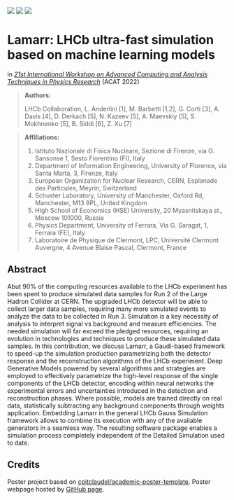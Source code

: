 [![](https://img.shields.io/badge/indico-event-c89e6c?style=flat&logoColor=white)](https://indico.cern.ch/event/1106990/)
[![](https://img.shields.io/badge/indico-contribution-087cfc?style=flat&logoColor=white)](https://indico.cern.ch/event/1106990/contributions/4991348/)
[![](https://img.shields.io/badge/PDF-poster-EC1C24?style=flat&logo=Adobe%20Acrobat%20Reader&logoColor=white)](https://github.com/mbarbetti/poster-acat2022-lamarr/blob/main/docs/poster.pdf)
<!--
[![](https://img.shields.io/badge/PoS-(CompTools2021)034-78a434?style=flat&logoColor=white)](https://pos.sissa.it/409/034)
[![](https://img.shields.io/badge/arXiv-2204.09947-B31B1B?style=flat&logoColor=white)](https://arxiv.org/abs/2204.09947)
-->


# Lamarr: LHCb ultra-fast simulation based on machine learning models
in [*21st International Workshop on Advanced Computing and Analysis Techniques in Physics Research*](https://indico.cern.ch/event/1106990/) (ACAT 2022)

> **Authors:**
>
> LHCb Collaboration, L. Anderlini [1], M. Barbetti [1,2], G. Corti [3], A. Davis [4], D. Derkach [5], N. Kazeev [5], A. Maevskiy [5], S. Mokhnenko [5], B. Siddi [6], Z. Xu [7]

> **Affiliations:**
> 1. Istituto Nazionale di Fisica Nucleare, Sezione di Firenze, via G. Sansonse 1, Sesto Fiorentino (FI), Italy
> 2. Department of Information Engineering, University of Florence, via Santa Marta, 3, Firenze, Italy
> 3. European Organization for Nuclear Research, CERN, Esplanade des Particules, Meyrin, Switzerland
> 4. Schuster Laboratory, University of Manchester, Oxford Rd, Manchester, M13 9PL, United Kingdom
> 5. High School of Economics (HSE) University, 20 Myasnitskaya st., Moscow 101000, Russia
> 6. Physics Department, University of Ferrara, Via G. Saragat, 1, Ferrara (FE), Italy
> 7. Laboratoire de Physique de Clermont, LPC, Université Clermont Auvergne, 4 Avenue Blaise Pascal, Clermont, France


## Abstract
Abut 90% of the computing resources available to the LHCb experiment has been spent to produce simulated data samples for Run 2 of the Large Hadron Collider at CERN. The upgraded LHCb detector will be able to collect larger data samples, requiring many more simulated events to analyze the data to be collected in Run 3. Simulation is a key necessity of analysis to interpret signal vs background and measure efficiencies. The needed simulation will far exceed the pledged resources, requiring an evolution in technologies and techniques to produce these simulated data samples. In this contribution, we discuss Lamarr, a Gaudi-based framework to speed-up the simulation production parametrizing both the detector response and the reconstruction algorithms of the LHCb experiment.
Deep Generative Models powered by several algorithms and strategies are employed to effectively parametrize the high-level response of the single components of the LHCb detector, encoding within neural networks the experimental errors and uncertainties introduced in the detection and reconstruction phases. Where possible, models are trained directly on real data, statistically subtracting any background components through weights application. 
Embedding Lamarr in the general LHCb Gauss Simulation framework allows to combine its execution with any of the available generators in a seamless way. The resulting software package enables a simulation process completely independent of the Detailed Simulation used to date.

## Credits
Poster project based on [cpitclaudel/academic-poster-template](https://github.com/cpitclaudel/academic-poster-template). Poster webpage hosted by [GitHub page](https://pages.github.com).
